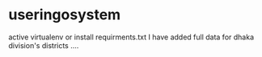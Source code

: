 # useringosystem
active virtualenv  or install requirments.txt 
I have added full data for dhaka division's districts ....
